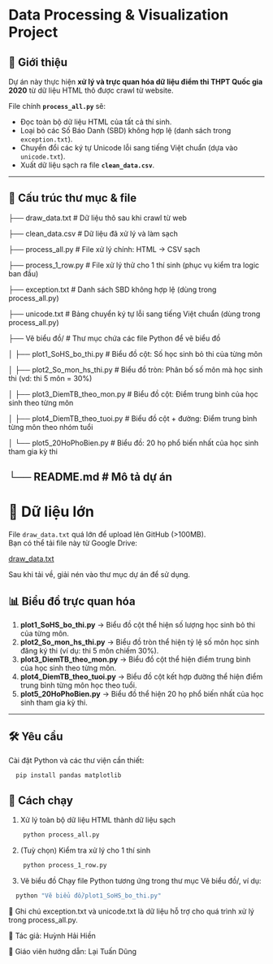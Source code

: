 # Data Processing & Visualization Project

## 📌 Giới thiệu
Dự án này thực hiện **xử lý và trực quan hóa dữ liệu điểm thi THPT Quốc gia 2020** từ dữ liệu HTML thô được crawl từ website.

File chính **`process_all.py`** sẽ:
- Đọc toàn bộ dữ liệu HTML của tất cả thí sinh.
- Loại bỏ các Số Báo Danh (SBD) không hợp lệ (danh sách trong `exception.txt`).
- Chuyển đổi các ký tự Unicode lỗi sang tiếng Việt chuẩn (dựa vào `unicode.txt`).
- Xuất dữ liệu sạch ra file **`clean_data.csv`**.

---

## 📂 Cấu trúc thư mục & file

├── draw_data.txt # Dữ liệu thô sau khi crawl từ web

├── clean_data.csv # Dữ liệu đã xử lý và làm sạch

├── process_all.py # File xử lý chính: HTML -> CSV sạch

├── process_1_row.py # File xử lý thử cho 1 thí sinh (phục vụ kiểm tra logic ban đầu)

├── exception.txt # Danh sách SBD không hợp lệ (dùng trong process_all.py)

├── unicode.txt # Bảng chuyển ký tự lỗi sang tiếng Việt chuẩn (dùng trong process_all.py)

├── Vẽ biểu đồ/ # Thư mục chứa các file Python để vẽ biểu đồ

│ ├── plot1_SoHS_bo_thi.py # Biểu đồ cột: Số học sinh bỏ thi của từng môn

│ ├── plot2_So_mon_hs_thi.py # Biểu đồ tròn: Phân bố số môn mà học sinh thi (vd: thi 5 môn = 30%)

│ ├── plot3_DiemTB_theo_mon.py # Biểu đồ cột: Điểm trung bình của học sinh theo từng môn

│ ├── plot4_DiemTB_theo_tuoi.py # Biểu đồ cột + đường: Điểm trung bình từng môn theo nhóm tuổi

│ └── plot5_20HoPhoBien.py # Biểu đồ: 20 họ phổ biến nhất của học sinh tham gia kỳ thi

└── README.md # Mô tả dự án
---

# 💾 Dữ liệu lớn

File `draw_data.txt` quá lớn để upload lên GitHub (>100MB).  
Bạn có thể tải file này từ Google Drive:

[draw_data.txt]([https://drive.google.com/your-shared-link](https://drive.google.com/file/d/1B0JyN7517X2zA5vNKyil5W6Yhl7fSdpG/view?usp=drive_link))

Sau khi tải về, giải nén vào thư mục dự án để sử dụng.
## 📊 Biểu đồ trực quan hóa
1. **plot1_SoHS_bo_thi.py** → Biểu đồ cột thể hiện số lượng học sinh bỏ thi của từng môn.
2. **plot2_So_mon_hs_thi.py** → Biểu đồ tròn thể hiện tỷ lệ số môn học sinh đăng ký thi (ví dụ: thi 5 môn chiếm 30%).
3. **plot3_DiemTB_theo_mon.py** → Biểu đồ cột thể hiện điểm trung bình của học sinh theo từng môn.
4. **plot4_DiemTB_theo_tuoi.py** → Biểu đồ cột kết hợp đường thể hiện điểm trung bình từng môn học theo tuổi.
5. **plot5_20HoPhoBien.py** → Biểu đồ thể hiện 20 họ phổ biến nhất của học sinh tham gia kỳ thi.

---

## 🛠 Yêu cầu
Cài đặt Python và các thư viện cần thiết:
```bash
  pip install pandas matplotlib
```


## 🚀 Cách chạy
1. Xử lý toàn bộ dữ liệu HTML thành dữ liệu sạch
```bash
    python process_all.py
```
2. (Tuỳ chọn) Kiểm tra xử lý cho 1 thí sinh
```bash
    python process_1_row.py
```
3. Vẽ biểu đồ
Chạy file Python tương ứng trong thư mục Vẽ biểu đồ/, ví dụ:
  ```bash
    python "Vẽ biểu đồ/plot1_SoHS_bo_thi.py"
  ```
📌 Ghi chú
  exception.txt và unicode.txt là dữ liệu hỗ trợ cho quá trình xử lý trong process_all.py.

👤 Tác giả: Huỳnh Hải Hiền

👤 Giáo viên hướng dẫn: Lại Tuấn Dũng


